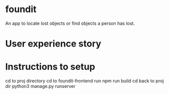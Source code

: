 # foundit
An app to locate lost objects or find objects a person has lost.
# User experience story
# Instructions to setup
cd to proj directory
cd to foundit-frontend
run npm run build
cd back to proj dir
python3 manage.py runserver

